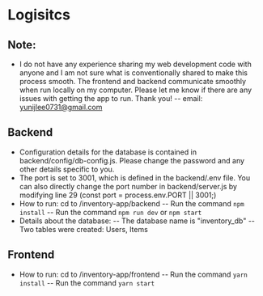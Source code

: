 # Logisitcs

## Note:

- I do not have any experience sharing my web development code with anyone and I am not sure what is conventionally shared to make this process smooth. The frontend and backend communicate smoothly when run locally on my computer. Please let me know if there are any issues with getting the app to run. Thank you!
  -- email: yunijlee0731@gmail.com

## Backend

- Configuration details for the database is contained in backend/config/db-config.js. Please change the password and any other details specific to you.
- The port is set to 3001, which is defined in the backend/.env file. You can also directly change the port number in backend/server.js by modifying line 29 (const port = process.env.PORT || 3001;)
- How to run: cd to <your file path>/inventory-app/backend
  -- Run the command `npm install`
  -- Run the command `npm run dev` or `npm start`
- Details about the database:
  -- The database name is "inventory_db"
  -- Two tables were created: Users, Items

## Frontend

- How to run: cd to <your file path>/inventory-app/frontend
  -- Run the command `yarn install`
  -- Run the command `yarn start`
